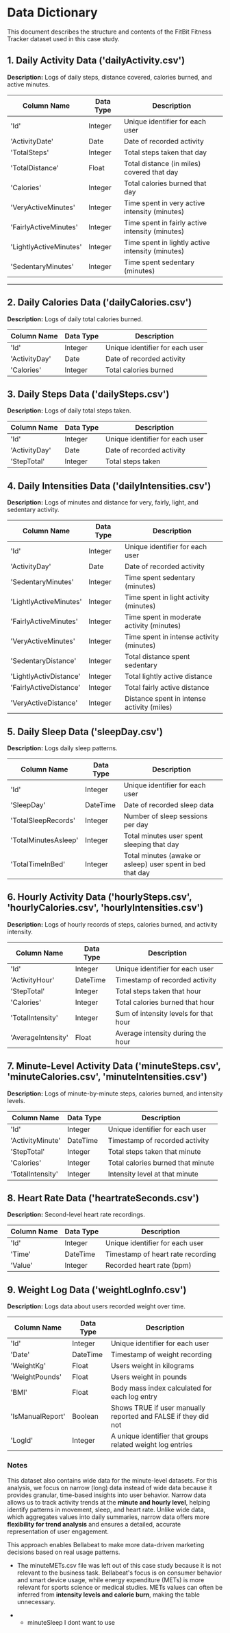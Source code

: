 # Data Dictionary
This document describes the structure and contents of the FitBit Fitness Tracker dataset used in this case study.

## 1. Daily Activity Data ('dailyActivity.csv')
**Description:** Logs of daily steps, distance covered, calories burned, and active minutes.

| Column Name | Data Type | Description |
|-------------|-----------|-------------|
| 'Id'        | Integer    | Unique identifier for each user |
| 'ActivityDate' | Date    | Date of recorded activity |
| 'TotalSteps'  | Integer  | Total steps taken that day |
| 'TotalDistance' |  Float  | Total distance (in miles) covered that day |
| 'Calories'  | Integer  | Total calories burned that day |
| 'VeryActiveMinutes'  | Integer  | Time spent in very active intensity (minutes) |
| 'FairlyActiveMinutes'  | Integer  | Time spent in fairly active intensity (minutes) |
| 'LightlyActiveMinutes'  | Integer  | Time spent in lightly active intensity (minutes) |
| 'SedentaryMinutes'  | Integer  | Time spent sedentary (minutes) |

---

## 2. Daily Calories Data ('dailyCalories.csv')
**Description:** Logs of daily total calories burned.

| Column Name | Data Type | Description |
|-------------|-----------|-------------|
| 'Id'        | Integer    | Unique identifier for each user |
| 'ActivityDay' | Date    | Date of recorded activity |
| 'Calories'  | Integer  | Total calories burned |

## 3. Daily Steps Data ('dailySteps.csv')
**Description:** Logs of daily total steps taken.

| Column Name | Data Type | Description |
|-------------|-----------|-------------|
| 'Id'        | Integer    | Unique identifier for each user |
| 'ActivityDay' | Date    | Date of recorded activity |
| 'StepTotal'  | Integer  | Total steps taken |

## 4. Daily Intensities Data ('dailyIntensities.csv')
**Description:** Logs of minutes and distance for very, fairly, light, and sedentary activity.

| Column Name | Data Type | Description |
|-------------|-----------|-------------|
| 'Id'        | Integer    | Unique identifier for each user |
| 'ActivityDay' | Date    | Date of recorded activity |
| 'SedentaryMinutes'  | Integer  | Time spent sedentary (minutes) |
| 'LightlyActiveMinutes' |  Integer  | Time spent in light activity (minutes) |
| 'FairlyActiveMinutes'  | Integer  | Time spent in moderate activity (minutes) |
| 'VeryActiveMinutes'  | Integer  | Time spent in intense activity (minutes) |
| 'SedentaryDistance'  | Integer  | Total distance spent sedentary |
| 'LightlyActivDistance' |  Integer  | Total lightly active distance |
| 'FairlyActiveDistance'  | Integer  | Total fairly active distance |
| 'VeryActiveDistance'  | Integer  | Distance spent in intense activity (miles) |

## 5. Daily Sleep Data ('sleepDay.csv')
**Description:** Logs daily sleep patterns.

| Column Name | Data Type | Description |
|-------------|-----------|-------------|
| 'Id'        | Integer    | Unique identifier for each user |
| 'SleepDay' | DateTime    | Date of recorded sleep data |
| 'TotalSleepRecords'  | Integer  | Number of sleep sessions per day  |
| 'TotalMinutesAsleep' |  Integer  | Total minutes user spent sleeping that day |
| 'TotalTimeInBed'  | Integer  | Total minutes (awake or asleep) user spent in bed that day |

## 6. Hourly Activity Data ('hourlySteps.csv', 'hourlyCalories.csv', 'hourlyIntensities.csv')
**Description:** Logs of hourly records of steps, calories burned, and activity intensity.

| Column Name | Data Type | Description |
|-------------|-----------|-------------|
| 'Id'        | Integer    | Unique identifier for each user |
| 'ActivityHour' | DateTime    | Timestamp of recorded activity |
| 'StepTotal'  | Integer  | Total steps taken that hour  |
| 'Calories' |  Integer  | Total calories burned that hour |
| 'TotalIntensity'  | Integer  | Sum of intensity levels for that hour |
| 'AverageIntensity'  | Float  | Average intensity during the hour |

## 7. Minute-Level Activity Data ('minuteSteps.csv', 'minuteCalories.csv', 'minuteIntensities.csv')
**Description:** Logs of minute-by-minute steps, calories burned, and intensity levels.

| Column Name | Data Type | Description |
|-------------|-----------|-------------|
| 'Id'        | Integer    | Unique identifier for each user |
| 'ActivityMinute' | DateTime    | Timestamp of recorded activity |
| 'StepTotal'  | Integer  | Total steps taken that minute  |
| 'Calories' |  Integer  | Total calories burned that minute |
| 'TotalIntensity'  | Integer  | Intensity level at that minute |

## 8. Heart Rate Data ('heartrateSeconds.csv')
**Description:** Second-level heart rate recordings.

| Column Name | Data Type | Description |
|-------------|-----------|-------------|
| 'Id'        | Integer    | Unique identifier for each user |
| 'Time' | DateTime    | Timestamp of heart rate recording |
| 'Value'  | Integer  | Recorded heart rate (bpm) |

## 9. Weight Log Data ('weightLogInfo.csv')
**Description:** Logs data about users recorded weight over time.

| Column Name | Data Type | Description |
|-------------|-----------|-------------|
| 'Id'        | Integer    | Unique identifier for each user |
| 'Date' | DateTime    | Timestamp of weight recording |
| 'WeightKg'  | Float  | Users weight in kilograms |
| 'WeightPounds'  | Float  | Users weight in pounds |
| 'BMI'  | Float  | Body mass index calculated for each log entry |
| 'IsManualReport'  | Boolean | Shows TRUE if user manually reported and FALSE if they did not |
| 'LogId'  | Integer  | A unique identifier that groups related weight log entries |


### Notes
This dataset also contains wide data for the minute-level datasets. For this analysis, we focus on narrow (long) data instead of wide data because it provides granular, time-based insights into user behavior.
Narrow data allows us to track activity trends at the **minute and hourly level**, helping identify patterns in movement, sleep, and heart rate. Unlike wide data, which aggregates values into daily summaries, narrow data offers more **flexibility for trend analysis** and ensures a detailed, accurate representation of user engagement.

This approach enables Bellabeat to make more data-driven marketing decisions based on real usage patterns.

* The minuteMETs.csv file was left out of this case study because it is not relevant to the business task. Bellabeat's focus is on consumer behavior and smart device usage, while energy expenditure (METs) is more relevant for sports science or medical studies. METs values can often be inferred from **intensity levels and calorie burn**, making the table unnecessary.

* * minuteSleep I dont want to use
